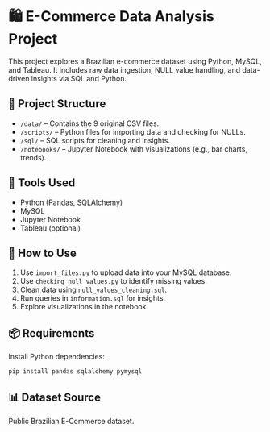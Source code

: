 # 🛍️ E-Commerce Data Analysis Project

This project explores a Brazilian e-commerce dataset using Python, MySQL, and Tableau. It includes raw data ingestion, NULL value handling, and data-driven insights via SQL and Python.

## 📁 Project Structure

- `/data/` – Contains the 9 original CSV files.
- `/scripts/` – Python files for importing data and checking for NULLs.
- `/sql/` – SQL scripts for cleaning and insights.
- `/notebooks/` – Jupyter Notebook with visualizations (e.g., bar charts, trends).

## 🧰 Tools Used

- Python (Pandas, SQLAlchemy)
- MySQL
- Jupyter Notebook
- Tableau (optional)

## 📂 How to Use

1. Use `import_files.py` to upload data into your MySQL database.
2. Use `checking_null_values.py` to identify missing values.
3. Clean data using `null_values_cleaning.sql`.
4. Run queries in `information.sql` for insights.
5. Explore visualizations in the notebook.

## 📦 Requirements

Install Python dependencies:



```bash
pip install pandas sqlalchemy pymysql
```

## 📊 Dataset Source

Public Brazilian E-Commerce dataset.
